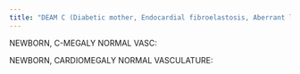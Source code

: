 ```yaml
---
title: "DEAM C (Diabetic mother, Endocardial fibroelastosis, Aberrant left coronary artery, Myocarditis - viral) Cystic medial necrosis)"
---
```

NEWBORN, C-MEGALY 
NORMAL VASC:

NEWBORN, CARDIOMEGALY NORMAL VASCULATURE:

